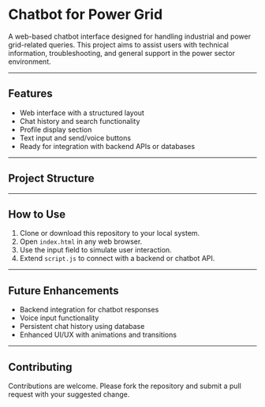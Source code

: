 # Chatbot for Power Grid

A web-based chatbot interface designed for handling industrial and power grid-related queries. This project aims to assist users with technical information, troubleshooting, and general support in the power sector environment.

---

## Features

- Web interface with a structured layout
- Chat history and search functionality
- Profile display section
- Text input and send/voice buttons
- Ready for integration with backend APIs or databases

---

## Project Structure


---

## How to Use

1. Clone or download this repository to your local system.
2. Open `index.html` in any web browser.
3. Use the input field to simulate user interaction.
4. Extend `script.js` to connect with a backend or chatbot API.

---

## Future Enhancements

- Backend integration for chatbot responses
- Voice input functionality
- Persistent chat history using database
- Enhanced UI/UX with animations and transitions

---

## Contributing

Contributions are welcome. Please fork the repository and submit a pull request with your suggested change.
